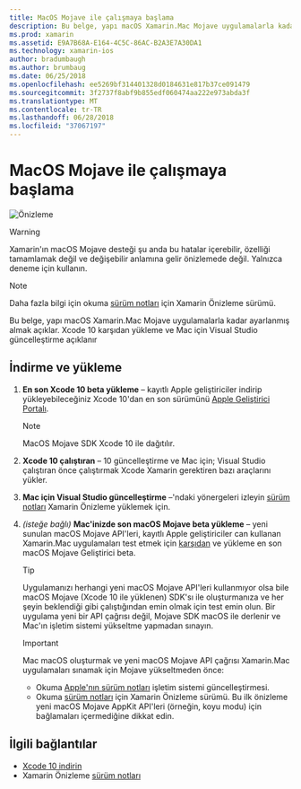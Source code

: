 ```yaml
---
title: MacOS Mojave ile çalışmaya başlama
description: Bu belge, yapı macOS Xamarin.Mac Mojave uygulamalarla kadar ayarlanmış almak açıklar. Xcode 10 karşıdan yükleme ve Mac için Visual Studio güncelleştirme açıklanır
ms.prod: xamarin
ms.assetid: E9A7B68A-E164-4C5C-86AC-B2A3E7A30DA1
ms.technology: xamarin-ios
author: bradumbaugh
ms.author: brumbaug
ms.date: 06/25/2018
ms.openlocfilehash: ee5269bf314401328d0184631e817b37ce091479
ms.sourcegitcommit: 3f2737f8abf9b855edf060474aa222e973abda3f
ms.translationtype: MT
ms.contentlocale: tr-TR
ms.lasthandoff: 06/28/2018
ms.locfileid: "37067197"
---
```

# <a name="getting-started-with-macos-mojave"></a>MacOS Mojave ile çalışmaya başlama

![Önizleme](~/media/shared/preview.png)

> [!WARNING]
> Xamarin'ın macOS Mojave desteği şu anda bu hatalar içerebilir, özelliği tamamlamak değil ve değişebilir anlamına gelir önizlemede değil.
> Yalnızca deneme için kullanın.

> [!NOTE]
> Daha fazla bilgi için okuma [sürüm notları](https://releases.xamarin.com/preview-release-xcode-10-beta/) için Xamarin Önizleme sürümü.

Bu belge, yapı macOS Xamarin.Mac Mojave uygulamalarla kadar ayarlanmış almak açıklar. Xcode 10 karşıdan yükleme ve Mac için Visual Studio güncelleştirme açıklanır

## <a name="download-and-install"></a>İndirme ve yükleme

1. **En son Xcode 10 beta yükleme** – kayıtlı Apple geliştiriciler indirip yükleyebileceğiniz Xcode 10'dan en son sürümünü [Apple Geliştirici Portalı](https://developer.apple.com/download/).

   > [!NOTE]
   > MacOS Mojave SDK Xcode 10 ile dağıtılır.

2. **Xcode 10 çalıştıran** – 10 güncelleştirme ve Mac için; Visual Studio çalıştıran önce çalıştırmak Xcode Xamarin gerektiren bazı araçlarını yükler.

3. **Mac için Visual Studio güncelleştirme** –'ndaki yönergeleri izleyin [sürüm notları](https://releases.xamarin.com/preview-release-xcode-10-beta/) Xamarin Önizleme yüklemek için.

4. _(isteğe bağlı)_  **Mac'inizde son macOS Mojave beta yükleme** – yeni sunulan macOS Mojave API'leri, kayıtlı Apple geliştiriciler can kullanan Xamarin.Mac uygulamaları test etmek için [karşıdan](https://developer.apple.com/download/) ve yükleme en son macOS Mojave Geliştirici beta.

   > [!TIP]
   > Uygulamanızı herhangi yeni macOS Mojave API'leri kullanmıyor olsa bile macOS Mojave (Xcode 10 ile yüklenen) SDK'sı ile oluşturmanıza ve her şeyin beklendiği gibi çalıştığından emin olmak için test emin olun. Bir uygulama yeni bir API çağrısı değil, Mojave SDK macOS ile derlenir ve Mac'ın işletim sistemi yükseltme yapmadan sınayın.

   > [!IMPORTANT]
   > Mac macOS oluşturmak ve yeni macOS Mojave API çağrısı Xamarin.Mac uygulamaları sınamak için Mojave yükseltmeden önce:
   > - Okuma [Apple'nın sürüm notları](https://developer.apple.com/download/) işletim sistemi güncelleştirmesi.
   > - Okuma [sürüm notları](https://releases.xamarin.com/preview-release-xcode-10-beta/) için Xamarin Önizleme sürümü. Bu ilk önizleme yeni macOS Mojave AppKit API'leri (örneğin, koyu modu) için bağlamaları içermediğine dikkat edin.

## <a name="related-links"></a>İlgili bağlantılar

- [Xcode 10 indirin](https://developer.apple.com/download/)
- Xamarin Önizleme [sürüm notları](https://releases.xamarin.com/preview-release-xcode-10-beta/)
